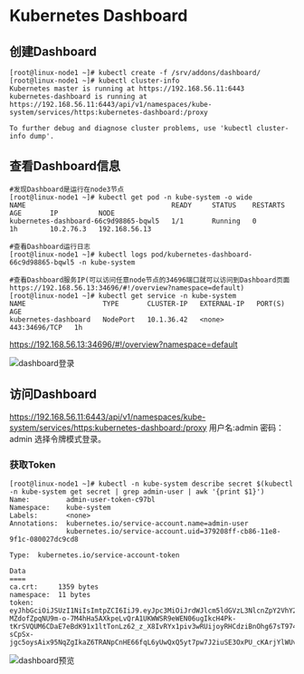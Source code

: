 # Kubernetes Dashboard

## 创建Dashboard
```
[root@linux-node1 ~]# kubectl create -f /srv/addons/dashboard/
[root@linux-node1 ~]# kubectl cluster-info
Kubernetes master is running at https://192.168.56.11:6443
kubernetes-dashboard is running at https://192.168.56.11:6443/api/v1/namespaces/kube-system/services/https:kubernetes-dashboard:/proxy

To further debug and diagnose cluster problems, use 'kubectl cluster-info dump'.

```
## 查看Dashboard信息
```
#发现Dashboard是运行在node3节点
[root@linux-node1 ~]# kubectl get pod -n kube-system -o wide
NAME                                    READY     STATUS    RESTARTS   AGE       IP          NODE
kubernetes-dashboard-66c9d98865-bqwl5   1/1       Running   0          1h        10.2.76.3   192.168.56.13

#查看Dashboard运行日志
[root@linux-node1 ~]# kubectl logs pod/kubernetes-dashboard-66c9d98865-bqwl5 -n kube-system

#查看Dashboard服务IP(可以访问任意node节点的34696端口就可以访问到Dashboard页面 https://192.168.56.13:34696/#!/overview?namespace=default)
[root@linux-node1 ~]# kubectl get service -n kube-system
NAME                   TYPE       CLUSTER-IP   EXTERNAL-IP   PORT(S)         AGE
kubernetes-dashboard   NodePort   10.1.36.42   <none>        443:34696/TCP   1h

```
https://192.168.56.13:34696/#!/overview?namespace=default

  ![dashboard登录](https://github.com/Lancger/opsfull/blob/master/images/Dashboard-login.jpg)


## 访问Dashboard

https://192.168.56.11:6443/api/v1/namespaces/kube-system/services/https:kubernetes-dashboard:/proxy
用户名:admin  密码：admin 选择令牌模式登录。

### 获取Token
```
[root@linux-node1 ~]# kubectl -n kube-system describe secret $(kubectl -n kube-system get secret | grep admin-user | awk '{print $1}')
Name:         admin-user-token-c97bl
Namespace:    kube-system
Labels:       <none>
Annotations:  kubernetes.io/service-account.name=admin-user
              kubernetes.io/service-account.uid=379208ff-cb86-11e8-9f1c-080027dc9cd8

Type:  kubernetes.io/service-account-token

Data
====
ca.crt:     1359 bytes
namespace:  11 bytes
token:      eyJhbGciOiJSUzI1NiIsImtpZCI6IiJ9.eyJpc3MiOiJrdWJlcm5ldGVzL3NlcnZpY2VhY2NvdW50Iiwia3ViZXJuZXRlcy5pby9zZXJ2aWNlYWNjb3VudC9uYW1lc3BhY2UiOiJrdWJlLXN5c3RlbSIsImt1YmVybmV0ZXMuaW8vc2VydmljZWFjY291bnQvc2VjcmV0Lm5hbWUiOiJhZG1pbi11c2VyLXRva2VuLWM5N2JsIiwia3ViZXJuZXRlcy5pby9zZXJ2aWNlYWNjb3VudC9zZXJ2aWNlLWFjY291bnQubmFtZSI6ImFkbWluLXVzZXIiLCJrdWJlcm5ldGVzLmlvL3NlcnZpY2VhY2NvdW50L3NlcnZpY2UtYWNjb3VudC51aWQiOiIzNzkyMDhmZi1jYjg2LTExZTgtOWYxYy0wODAwMjdkYzljZDgiLCJzdWIiOiJzeXN0ZW06c2VydmljZWFjY291bnQ6a3ViZS1zeXN0ZW06YWRtaW4tdXNlciJ9.LopL7AD9feBZmhAuAUlPNjfthlJ1lJAPG6VXgBl-MZdofZpqNU9m-o-7M4hHa5AXkpeLvQrA1UKWWSR9eWEN06ugIkcH4Pk-tKrSVQUM6CDaE7eBdK91x1ltTonLz62_z_X8IvRYx1piv3wRUijoyRHCdziBnOhg67sT974CSPoRSOpl7ZR0Kn_L0LYRMOE9xfU3w4-sCpSx-jgc5oysAix95NqZgIkaZ6TRANpCnHE66fqL6yUwQxQ5yt7pw7J2iuSE3OxPU_cKArjYlWUvr72zG3SxZaR7dzQEggwmjSSeHRs0OK0968QAtCca1NTmcPaTtKhXYfXXdtusVCx7bA
```
  ![dashboard预览](https://github.com/Lancger/opsfull/blob/master/images/Dashboard.jpg)
